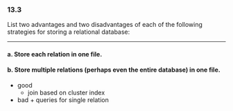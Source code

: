 ### 13.3

List two advantages and two disadvantages of each of the following strategies for storing a relational database:

---

#### a. Store each relation in one file.

#### b. Store multiple relations (perhaps even the entire database) in one file.

+ good
    + join based on cluster index
+ bad
    + 
queries for single relation
